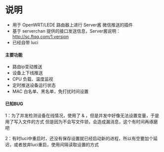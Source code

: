 # 说明
- 用于 OpenWRT/LEDE 路由器上进行 Server酱 微信推送的插件
- 基于 serverchan 提供的接口发送信息，Server酱说明：http://sc.ftqq.com/1.version
- 已经自带 luci

#### 主要功能
- 路由ip变动推送
- 设备上下线推送
- CPU 负载、温度监视
- 定时推送设备运行状态
- MAC 白名单、黑名单，免打扰时间设置

#### 已知BUG
1：为了并发检测设备在线情况，使用了 & ，但是并发中好像无法设置变量，于是用了写入文件的方式
但是因为不会写文件锁，会造成漏消息，这个有时间再琢磨吧

2：有时luci中重启时，还没有保存设置就已经启动新的进程，所以有空要加个延迟，或者放弃luci重启，使用间隔读取设置的方式
